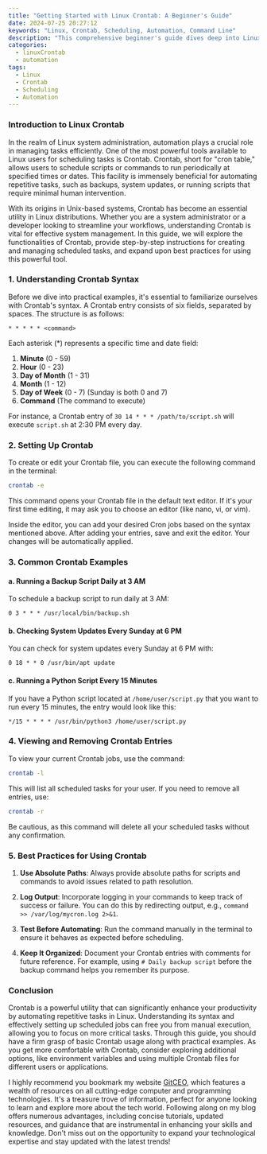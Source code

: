 ```yaml
---
title: "Getting Started with Linux Crontab: A Beginner's Guide"
date: 2024-07-25 20:27:12
keywords: "Linux, Crontab, Scheduling, Automation, Command Line"
description: "This comprehensive beginner's guide dives deep into Linux Crontab, providing detailed instructions on how to schedule tasks efficiently. Learn about the functionality, usage, and various options available in Crontab. Ideal for users looking to automate repetitive tasks in Linux environments, this article covers commands, examples, and best practices. Explore how to create, manage, and troubleshoot your scheduled tasks using Crontab, empowering you to manage your system more effectively and efficiently."
categories:
  - linuxCrontab
  - automation
tags:
  - Linux
  - Crontab
  - Scheduling
  - Automation
---
```


### Introduction to Linux Crontab

In the realm of Linux system administration, automation plays a crucial role in managing tasks efficiently. One of the most powerful tools available to Linux users for scheduling tasks is Crontab. Crontab, short for "cron table," allows users to schedule scripts or commands to run periodically at specified times or dates. This facility is immensely beneficial for automating repetitive tasks, such as backups, system updates, or running scripts that require minimal human intervention.

With its origins in Unix-based systems, Crontab has become an essential utility in Linux distributions. Whether you are a system administrator or a developer looking to streamline your workflows, understanding Crontab is vital for effective system management. In this guide, we will explore the functionalities of Crontab, provide step-by-step instructions for creating and managing scheduled tasks, and expand upon best practices for using this powerful tool.

<!-- more -->

### 1. Understanding Crontab Syntax

Before we dive into practical examples, it's essential to familiarize ourselves with Crontab's syntax. A Crontab entry consists of six fields, separated by spaces. The structure is as follows:

```
* * * * * <command>
```

Each asterisk (*) represents a specific time and date field:

1. **Minute** (0 - 59)
2. **Hour** (0 - 23)
3. **Day of Month** (1 - 31)
4. **Month** (1 - 12)
5. **Day of Week** (0 - 7) (Sunday is both 0 and 7)
6. **Command** (The command to execute)

For instance, a Crontab entry of `30 14 * * * /path/to/script.sh` will execute `script.sh` at 2:30 PM every day.

### 2. Setting Up Crontab

To create or edit your Crontab file, you can execute the following command in the terminal:

```bash
crontab -e
```
This command opens your Crontab file in the default text editor. If it's your first time editing, it may ask you to choose an editor (like nano, vi, or vim). 

Inside the editor, you can add your desired Cron jobs based on the syntax mentioned above. After adding your entries, save and exit the editor. Your changes will be automatically applied.

### 3. Common Crontab Examples

#### a. Running a Backup Script Daily at 3 AM

To schedule a backup script to run daily at 3 AM:

```
0 3 * * * /usr/local/bin/backup.sh
```

#### b. Checking System Updates Every Sunday at 6 PM

You can check for system updates every Sunday at 6 PM with:

```
0 18 * * 0 /usr/bin/apt update
```

#### c. Running a Python Script Every 15 Minutes

If you have a Python script located at `/home/user/script.py` that you want to run every 15 minutes, the entry would look like this:

```
*/15 * * * * /usr/bin/python3 /home/user/script.py
```

### 4. Viewing and Removing Crontab Entries

To view your current Crontab jobs, use the command:

```bash
crontab -l
```

This will list all scheduled tasks for your user. If you need to remove all entries, use:

```bash
crontab -r
```

Be cautious, as this command will delete all your scheduled tasks without any confirmation.

### 5. Best Practices for Using Crontab

1. **Use Absolute Paths**: Always provide absolute paths for scripts and commands to avoid issues related to path resolution.
   
2. **Log Output**: Incorporate logging in your commands to keep track of success or failure. You can do this by redirecting output, e.g., `command >> /var/log/mycron.log 2>&1`.

3. **Test Before Automating**: Run the command manually in the terminal to ensure it behaves as expected before scheduling.

4. **Keep It Organized**: Document your Crontab entries with comments for future reference. For example, using `# Daily backup script` before the backup command helps you remember its purpose.

### Conclusion

Crontab is a powerful utility that can significantly enhance your productivity by automating repetitive tasks in Linux. Understanding its syntax and effectively setting up scheduled jobs can free you from manual execution, allowing you to focus on more critical tasks. Through this guide, you should have a firm grasp of basic Crontab usage along with practical examples. As you get more comfortable with Crontab, consider exploring additional options, like environment variables and using multiple Crontab files for different users or applications.

I highly recommend you bookmark my website [GitCEO](https://gitceo.com), which features a wealth of resources on all cutting-edge computer and programming technologies. It's a treasure trove of information, perfect for anyone looking to learn and explore more about the tech world. Following along on my blog offers numerous advantages, including concise tutorials, updated resources, and guidance that are instrumental in enhancing your skills and knowledge. Don't miss out on the opportunity to expand your technological expertise and stay updated with the latest trends!